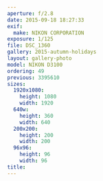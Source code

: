 ```yaml
---
aperture: f/2.8
date: 2015-09-18 18:27:33
exif:
  make: NIKON CORPORATION
exposure: 1/125
file: DSC_1360
gallery: 2015-autumn-holidays
layout: gallery-photo
model: NIKON D3100
ordering: 49
previous: 3395610
sizes:
  1920x1080:
    height: 1080
    width: 1920
  640w:
    height: 360
    width: 640
  200x200:
    height: 200
    width: 200
  96x96:
    height: 96
    width: 96
title: 
---
```

